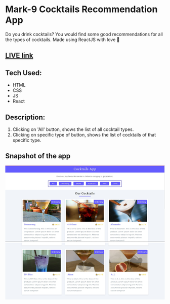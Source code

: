 # Mark-9 Cocktails Recommendation App

Do you drink cocktails? You would find some good recommendations for all the types of cocktails. Made using ReactJS with love 🧡

## [LIVE link](https://neog-mark9-cocktails-recommendation-app.vercel.app/)

## Tech Used: 
- HTML
- CSS
- JS
- React

## Description:

1. Clicking on 'All' button, shows the list of all cocktail types.
1. Clicking on specific type of button, shows the list of cocktails of that specific type.


## Snapshot of the app

![Cocktails App Part-1](cocktails-part1.JPG)
![Cocktails App Part-2](cocktails-part2-updated.JPG)
